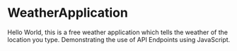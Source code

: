 # WeatherApplication
Hello World, this is a free weather application which tells the weather of the location you type. Demonstrating the use of  API Endpoints using JavaScript.
